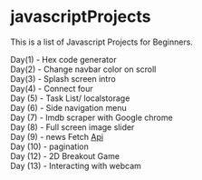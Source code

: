 # javascriptProjects

This is a list of Javascript Projects for Beginners. 

Day(1) - Hex code generator
<br>
Day(2) - Change navbar color on scroll
<br>
Day(3) - Splash screen intro
<br>
Day(4) - Connect four
<br>
Day (5) - Task List/ localstorage
<br>
Day (6) - Side navigation menu
<br>
Day (7) - Imdb scraper with Google chrome
<br>
Day (8) - Full screen image slider
<br>
Day (9) - news Fetch [Api](https://newsapi.org)
<br>
Day (10) - pagination
<br>
Day (12) - 2D Breakout Game
<br>
Day (13) - Interacting with webcam




